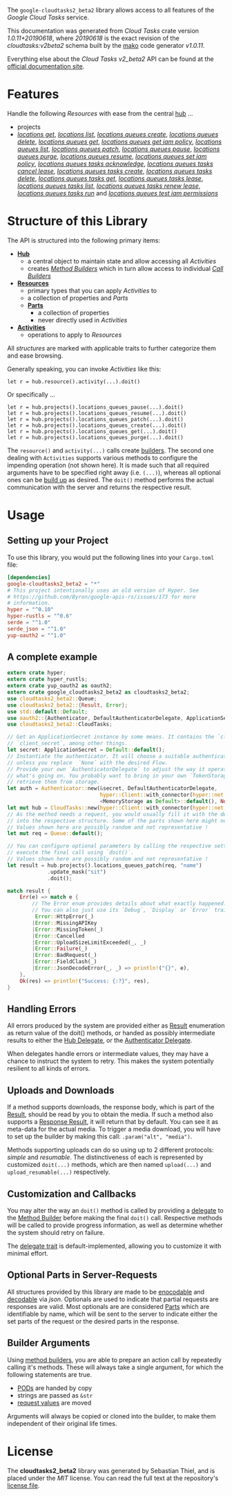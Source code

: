 <!---
DO NOT EDIT !
This file was generated automatically from 'src/mako/api/README.md.mako'
DO NOT EDIT !
-->
The `google-cloudtasks2_beta2` library allows access to all features of the *Google Cloud Tasks* service.

This documentation was generated from *Cloud Tasks* crate version *1.0.11+20190618*, where *20190618* is the exact revision of the *cloudtasks:v2beta2* schema built by the [mako](http://www.makotemplates.org/) code generator *v1.0.11*.

Everything else about the *Cloud Tasks* *v2_beta2* API can be found at the
[official documentation site](https://cloud.google.com/tasks/).
# Features

Handle the following *Resources* with ease from the central [hub](https://docs.rs/google-cloudtasks2_beta2/1.0.11+20190618/google_cloudtasks2_beta2/struct.CloudTasks.html) ... 

* projects
 * [*locations get*](https://docs.rs/google-cloudtasks2_beta2/1.0.11+20190618/google_cloudtasks2_beta2/struct.ProjectLocationGetCall.html), [*locations list*](https://docs.rs/google-cloudtasks2_beta2/1.0.11+20190618/google_cloudtasks2_beta2/struct.ProjectLocationListCall.html), [*locations queues create*](https://docs.rs/google-cloudtasks2_beta2/1.0.11+20190618/google_cloudtasks2_beta2/struct.ProjectLocationQueueCreateCall.html), [*locations queues delete*](https://docs.rs/google-cloudtasks2_beta2/1.0.11+20190618/google_cloudtasks2_beta2/struct.ProjectLocationQueueDeleteCall.html), [*locations queues get*](https://docs.rs/google-cloudtasks2_beta2/1.0.11+20190618/google_cloudtasks2_beta2/struct.ProjectLocationQueueGetCall.html), [*locations queues get iam policy*](https://docs.rs/google-cloudtasks2_beta2/1.0.11+20190618/google_cloudtasks2_beta2/struct.ProjectLocationQueueGetIamPolicyCall.html), [*locations queues list*](https://docs.rs/google-cloudtasks2_beta2/1.0.11+20190618/google_cloudtasks2_beta2/struct.ProjectLocationQueueListCall.html), [*locations queues patch*](https://docs.rs/google-cloudtasks2_beta2/1.0.11+20190618/google_cloudtasks2_beta2/struct.ProjectLocationQueuePatchCall.html), [*locations queues pause*](https://docs.rs/google-cloudtasks2_beta2/1.0.11+20190618/google_cloudtasks2_beta2/struct.ProjectLocationQueuePauseCall.html), [*locations queues purge*](https://docs.rs/google-cloudtasks2_beta2/1.0.11+20190618/google_cloudtasks2_beta2/struct.ProjectLocationQueuePurgeCall.html), [*locations queues resume*](https://docs.rs/google-cloudtasks2_beta2/1.0.11+20190618/google_cloudtasks2_beta2/struct.ProjectLocationQueueResumeCall.html), [*locations queues set iam policy*](https://docs.rs/google-cloudtasks2_beta2/1.0.11+20190618/google_cloudtasks2_beta2/struct.ProjectLocationQueueSetIamPolicyCall.html), [*locations queues tasks acknowledge*](https://docs.rs/google-cloudtasks2_beta2/1.0.11+20190618/google_cloudtasks2_beta2/struct.ProjectLocationQueueTaskAcknowledgeCall.html), [*locations queues tasks cancel lease*](https://docs.rs/google-cloudtasks2_beta2/1.0.11+20190618/google_cloudtasks2_beta2/struct.ProjectLocationQueueTaskCancelLeaseCall.html), [*locations queues tasks create*](https://docs.rs/google-cloudtasks2_beta2/1.0.11+20190618/google_cloudtasks2_beta2/struct.ProjectLocationQueueTaskCreateCall.html), [*locations queues tasks delete*](https://docs.rs/google-cloudtasks2_beta2/1.0.11+20190618/google_cloudtasks2_beta2/struct.ProjectLocationQueueTaskDeleteCall.html), [*locations queues tasks get*](https://docs.rs/google-cloudtasks2_beta2/1.0.11+20190618/google_cloudtasks2_beta2/struct.ProjectLocationQueueTaskGetCall.html), [*locations queues tasks lease*](https://docs.rs/google-cloudtasks2_beta2/1.0.11+20190618/google_cloudtasks2_beta2/struct.ProjectLocationQueueTaskLeaseCall.html), [*locations queues tasks list*](https://docs.rs/google-cloudtasks2_beta2/1.0.11+20190618/google_cloudtasks2_beta2/struct.ProjectLocationQueueTaskListCall.html), [*locations queues tasks renew lease*](https://docs.rs/google-cloudtasks2_beta2/1.0.11+20190618/google_cloudtasks2_beta2/struct.ProjectLocationQueueTaskRenewLeaseCall.html), [*locations queues tasks run*](https://docs.rs/google-cloudtasks2_beta2/1.0.11+20190618/google_cloudtasks2_beta2/struct.ProjectLocationQueueTaskRunCall.html) and [*locations queues test iam permissions*](https://docs.rs/google-cloudtasks2_beta2/1.0.11+20190618/google_cloudtasks2_beta2/struct.ProjectLocationQueueTestIamPermissionCall.html)




# Structure of this Library

The API is structured into the following primary items:

* **[Hub](https://docs.rs/google-cloudtasks2_beta2/1.0.11+20190618/google_cloudtasks2_beta2/struct.CloudTasks.html)**
    * a central object to maintain state and allow accessing all *Activities*
    * creates [*Method Builders*](https://docs.rs/google-cloudtasks2_beta2/1.0.11+20190618/google_cloudtasks2_beta2/trait.MethodsBuilder.html) which in turn
      allow access to individual [*Call Builders*](https://docs.rs/google-cloudtasks2_beta2/1.0.11+20190618/google_cloudtasks2_beta2/trait.CallBuilder.html)
* **[Resources](https://docs.rs/google-cloudtasks2_beta2/1.0.11+20190618/google_cloudtasks2_beta2/trait.Resource.html)**
    * primary types that you can apply *Activities* to
    * a collection of properties and *Parts*
    * **[Parts](https://docs.rs/google-cloudtasks2_beta2/1.0.11+20190618/google_cloudtasks2_beta2/trait.Part.html)**
        * a collection of properties
        * never directly used in *Activities*
* **[Activities](https://docs.rs/google-cloudtasks2_beta2/1.0.11+20190618/google_cloudtasks2_beta2/trait.CallBuilder.html)**
    * operations to apply to *Resources*

All *structures* are marked with applicable traits to further categorize them and ease browsing.

Generally speaking, you can invoke *Activities* like this:

```Rust,ignore
let r = hub.resource().activity(...).doit()
```

Or specifically ...

```ignore
let r = hub.projects().locations_queues_pause(...).doit()
let r = hub.projects().locations_queues_resume(...).doit()
let r = hub.projects().locations_queues_patch(...).doit()
let r = hub.projects().locations_queues_create(...).doit()
let r = hub.projects().locations_queues_get(...).doit()
let r = hub.projects().locations_queues_purge(...).doit()
```

The `resource()` and `activity(...)` calls create [builders][builder-pattern]. The second one dealing with `Activities` 
supports various methods to configure the impending operation (not shown here). It is made such that all required arguments have to be 
specified right away (i.e. `(...)`), whereas all optional ones can be [build up][builder-pattern] as desired.
The `doit()` method performs the actual communication with the server and returns the respective result.

# Usage

## Setting up your Project

To use this library, you would put the following lines into your `Cargo.toml` file:

```toml
[dependencies]
google-cloudtasks2_beta2 = "*"
# This project intentionally uses an old version of Hyper. See
# https://github.com/Byron/google-apis-rs/issues/173 for more
# information.
hyper = "^0.10"
hyper-rustls = "^0.6"
serde = "^1.0"
serde_json = "^1.0"
yup-oauth2 = "^1.0"
```

## A complete example

```Rust
extern crate hyper;
extern crate hyper_rustls;
extern crate yup_oauth2 as oauth2;
extern crate google_cloudtasks2_beta2 as cloudtasks2_beta2;
use cloudtasks2_beta2::Queue;
use cloudtasks2_beta2::{Result, Error};
use std::default::Default;
use oauth2::{Authenticator, DefaultAuthenticatorDelegate, ApplicationSecret, MemoryStorage};
use cloudtasks2_beta2::CloudTasks;

// Get an ApplicationSecret instance by some means. It contains the `client_id` and 
// `client_secret`, among other things.
let secret: ApplicationSecret = Default::default();
// Instantiate the authenticator. It will choose a suitable authentication flow for you, 
// unless you replace  `None` with the desired Flow.
// Provide your own `AuthenticatorDelegate` to adjust the way it operates and get feedback about 
// what's going on. You probably want to bring in your own `TokenStorage` to persist tokens and
// retrieve them from storage.
let auth = Authenticator::new(&secret, DefaultAuthenticatorDelegate,
                              hyper::Client::with_connector(hyper::net::HttpsConnector::new(hyper_rustls::TlsClient::new())),
                              <MemoryStorage as Default>::default(), None);
let mut hub = CloudTasks::new(hyper::Client::with_connector(hyper::net::HttpsConnector::new(hyper_rustls::TlsClient::new())), auth);
// As the method needs a request, you would usually fill it with the desired information
// into the respective structure. Some of the parts shown here might not be applicable !
// Values shown here are possibly random and not representative !
let mut req = Queue::default();

// You can configure optional parameters by calling the respective setters at will, and
// execute the final call using `doit()`.
// Values shown here are possibly random and not representative !
let result = hub.projects().locations_queues_patch(req, "name")
             .update_mask("sit")
             .doit();

match result {
    Err(e) => match e {
        // The Error enum provides details about what exactly happened.
        // You can also just use its `Debug`, `Display` or `Error` traits
         Error::HttpError(_)
        |Error::MissingAPIKey
        |Error::MissingToken(_)
        |Error::Cancelled
        |Error::UploadSizeLimitExceeded(_, _)
        |Error::Failure(_)
        |Error::BadRequest(_)
        |Error::FieldClash(_)
        |Error::JsonDecodeError(_, _) => println!("{}", e),
    },
    Ok(res) => println!("Success: {:?}", res),
}

```
## Handling Errors

All errors produced by the system are provided either as [Result](https://docs.rs/google-cloudtasks2_beta2/1.0.11+20190618/google_cloudtasks2_beta2/enum.Result.html) enumeration as return value of 
the doit() methods, or handed as possibly intermediate results to either the 
[Hub Delegate](https://docs.rs/google-cloudtasks2_beta2/1.0.11+20190618/google_cloudtasks2_beta2/trait.Delegate.html), or the [Authenticator Delegate](https://docs.rs/yup-oauth2/*/yup_oauth2/trait.AuthenticatorDelegate.html).

When delegates handle errors or intermediate values, they may have a chance to instruct the system to retry. This 
makes the system potentially resilient to all kinds of errors.

## Uploads and Downloads
If a method supports downloads, the response body, which is part of the [Result](https://docs.rs/google-cloudtasks2_beta2/1.0.11+20190618/google_cloudtasks2_beta2/enum.Result.html), should be
read by you to obtain the media.
If such a method also supports a [Response Result](https://docs.rs/google-cloudtasks2_beta2/1.0.11+20190618/google_cloudtasks2_beta2/trait.ResponseResult.html), it will return that by default.
You can see it as meta-data for the actual media. To trigger a media download, you will have to set up the builder by making
this call: `.param("alt", "media")`.

Methods supporting uploads can do so using up to 2 different protocols: 
*simple* and *resumable*. The distinctiveness of each is represented by customized 
`doit(...)` methods, which are then named `upload(...)` and `upload_resumable(...)` respectively.

## Customization and Callbacks

You may alter the way an `doit()` method is called by providing a [delegate](https://docs.rs/google-cloudtasks2_beta2/1.0.11+20190618/google_cloudtasks2_beta2/trait.Delegate.html) to the 
[Method Builder](https://docs.rs/google-cloudtasks2_beta2/1.0.11+20190618/google_cloudtasks2_beta2/trait.CallBuilder.html) before making the final `doit()` call. 
Respective methods will be called to provide progress information, as well as determine whether the system should 
retry on failure.

The [delegate trait](https://docs.rs/google-cloudtasks2_beta2/1.0.11+20190618/google_cloudtasks2_beta2/trait.Delegate.html) is default-implemented, allowing you to customize it with minimal effort.

## Optional Parts in Server-Requests

All structures provided by this library are made to be [enocodable](https://docs.rs/google-cloudtasks2_beta2/1.0.11+20190618/google_cloudtasks2_beta2/trait.RequestValue.html) and 
[decodable](https://docs.rs/google-cloudtasks2_beta2/1.0.11+20190618/google_cloudtasks2_beta2/trait.ResponseResult.html) via *json*. Optionals are used to indicate that partial requests are responses 
are valid.
Most optionals are are considered [Parts](https://docs.rs/google-cloudtasks2_beta2/1.0.11+20190618/google_cloudtasks2_beta2/trait.Part.html) which are identifiable by name, which will be sent to 
the server to indicate either the set parts of the request or the desired parts in the response.

## Builder Arguments

Using [method builders](https://docs.rs/google-cloudtasks2_beta2/1.0.11+20190618/google_cloudtasks2_beta2/trait.CallBuilder.html), you are able to prepare an action call by repeatedly calling it's methods.
These will always take a single argument, for which the following statements are true.

* [PODs][wiki-pod] are handed by copy
* strings are passed as `&str`
* [request values](https://docs.rs/google-cloudtasks2_beta2/1.0.11+20190618/google_cloudtasks2_beta2/trait.RequestValue.html) are moved

Arguments will always be copied or cloned into the builder, to make them independent of their original life times.

[wiki-pod]: http://en.wikipedia.org/wiki/Plain_old_data_structure
[builder-pattern]: http://en.wikipedia.org/wiki/Builder_pattern
[google-go-api]: https://github.com/google/google-api-go-client

# License
The **cloudtasks2_beta2** library was generated by Sebastian Thiel, and is placed 
under the *MIT* license.
You can read the full text at the repository's [license file][repo-license].

[repo-license]: https://github.com/Byron/google-apis-rsblob/master/LICENSE.md

